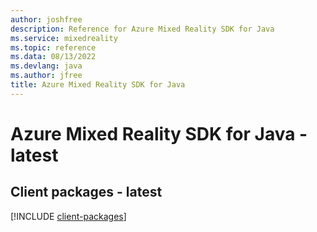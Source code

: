 ```yaml
---
author: joshfree
description: Reference for Azure Mixed Reality SDK for Java
ms.service: mixedreality
ms.topic: reference
ms.data: 08/13/2022
ms.devlang: java
ms.author: jfree
title: Azure Mixed Reality SDK for Java
---
```

# Azure Mixed Reality SDK for Java - latest

## Client packages - latest
[!INCLUDE [client-packages](mixed-reality-client-index.md)]